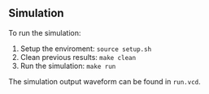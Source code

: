 ## Simulation

To run the simulation:

1. Setup the enviroment: `source setup.sh`
2. Clean previous results: `make clean`
3. Run the simulation: `make run`

The simulation output waveform can be found in `run.vcd`.